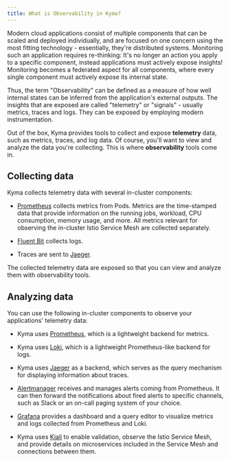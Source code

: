 ```yaml
---
title: What is Observability in Kyma?
---
```


Modern cloud applications consist of multiple components that can be scaled and deployed individually, and are focused on one concern using the most fitting technology - essentially, they're distributed systems. Monitoring such an application requires re-thinking: It's no longer an action you apply to a specific component, instead applications must actively expose insights! Monitoring becomes a federated aspect for all components, where every single component must actively expose its internal state.

Thus, the term "Observability" can be defined as a measure of how well internal states can be inferred from the application's external outputs. The insights that are  exposed are called "telemetry" or "signals" - usually metrics, traces and logs. They can be exposed by employing modern instrumentation.

Out of the box, Kyma provides tools to collect and expose **telemetry** data, such as metrics, traces, and log data. Of course, you'll want to view and analyze the data you're collecting. This is where **observability** tools come in.

## Collecting data

Kyma collects telemetry data with several in-cluster components:

- [Prometheus](https://prometheus.io/docs/introduction) collects metrics from Pods. Metrics are the time-stamped data that provide information on the running jobs, workload, CPU consumption, memory usage, and more. All metrics relevant for observing the in-cluster Istio Service Mesh are collected separately.

- [Fluent Bit](https://fluentbit.io/) collects logs.

- Traces are sent to [Jaeger](https://www.jaegertracing.io/docs).

The collected telemetry data are exposed so that you can view and analyze them with observability tools.

## Analyzing data

You can use the following in-cluster components to observe your applications' telemetry data:

- Kyma uses [Prometheus](https://prometheus.io/docs/introduction), which is a lightweight backend for metrics.
- Kyma uses [Loki](https://github.com/grafana/loki), which is a lightweight Prometheus-like backend for logs.
- Kyma uses [Jaeger](https://www.jaegertracing.io/docs/) as a backend, which serves as the query mechanism for displaying information about traces.

- [Alertmanager](https://prometheus.io/docs/alerting/alertmanager/) receives and manages alerts coming from Prometheus. It can then forward the notifications about fired alerts to specific channels, such as Slack or an on-call paging system of your choice.
- [Grafana](https://grafana.com/docs/guides/getting_started/) provides a dashboard and a query editor to visualize metrics and logs collected from Prometheus and Loki.
- Kyma uses [Kiali](https://www.kiali.io) to enable validation, observe the Istio Service Mesh, and provide details on microservices included in the Service Mesh and connections between them.
